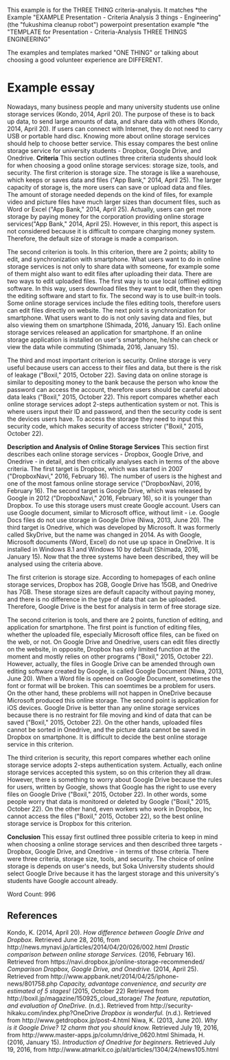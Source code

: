 This example is for the THREE THING criteria-analysis. 
It matches 
*the Example "EXAMPLE Presentation - Criteria Analysis 3 things - Engineering" (the "fukushima cleanup robot") powerpoint presentation example
*the "TEMPLATE for Presentation - Criteria-Analysis THREE THINGS ENGINEERING" 

The examples and templates marked "ONE THING" or talking about choosing a good volunteer experience are DIFFERENT. 

# Example essay
<example>
Nowadays, many business people and many university students use online storage services (Kondo, 2014, April 20). The purpose of these is to back up data, to send large amounts of data, and share data with others (Kondo, 2014, April 20). If users can connect with Internet, they do not need to carry USB or portable hard disc. Knowing more about online storage services should help to choose better service. This essay compares the best online storage service for university students - Dropbox, Google Drive, and Onedrive.
<strong>Criteria</strong>
This section outlines three criteria students should look for when choosing a good online storage services: storage size, tools, and security. The first criterion is storage size. The storage is like a warehouse, which keeps or saves data and files ("App Bank," 2014, April 25). The larger capacity of storage is, the more users can save or upload data and files. The amount of storage needed depends on the kind of files, for example video and picture files have much larger sizes than document files, such as Word or Excel ("App Bank," 2014, April 25). Actually, users can get more storage by paying money for the corporation providing online storage services("App Bank," 2014, April 25). However, in this report, this aspect is not considered because it is difficult to compare charging money system. Therefore, the default size of storage is made a comparison.

The second criterion is tools. In this criterion, there are 2 points; ability to edit, and synchronization with smartphone. What users want to do in online storage services is not only to share data with someone, for example some of them might also want to edit files after uploading their data. There are two ways to edit uploaded files. The first way is to use local (offline) editing software. In this way, users download files they want to edit, then they open the editing software and start to fix. The second way is to use built-in tools. Some online storage services include the files editing tools, therefore users can edit files directly on website. The next point is synchronization for smartphone. What users want to do is not only saving data and files, but also viewing them on smartphone (Shimada, 2016, January 15). Each online storage services released an application for smartphone. If an online storage application is installed on user's smartphone, he/she can check or view the data while commuting (Shimada, 2016, January 15). 

The third and most important criterion is security. Online storage is very useful because users can access to their files and data, but there is the risk of leakage ("Boxil," 2015, October 22). Saving data on online storage is similar to depositing money to the bank because the person who know the password can access the account, therefore users should be careful about data leaks ("Boxil," 2015, October 22). This report compares whether each online storage services adopt 2-steps authentication system or not. This is where users input their ID and password, and then the security code is sent the devices users have. To access the storage they need to input this security code, which makes security of access stricter ("Boxil," 2015, October 22).

<strong>Description and Analysis of Online Storage Services</strong>
This section first describes each online storage services - Dropbox, Google Drive, and Onedrive - in detail, and then critically analyses each in terms of the above criteria. The first target is Dropbox, which was started in 2007 ("DropboxNavi," 2016, February 16). The number of users is the highest and one of the most famous online storage service ("DropboxNavi, 2016, February 16). The second target is Google Drive, which was released by Google in 2012 ("DropboxNavi," 2016, February 16), so it is younger than Dropbox. To use this storage users must create Google account. Users can use Google document, similar to Microsoft office, without limit - i.e. Google Docs files do not use storage in Google Drive (Niwa, 2013, June 20). The third target is Onedrive, which was developed by Microsoft. It was formerly called SkyDrive, but the name was changed in 2014. As with Google, Microsoft documents (Word, Excel) do not use up space in OneDrive. It is installed in Windows 8.1 and Windows 10 by default (Shimada, 2016, January 15). Now that the three systems have been described, they will be analysed using the criteria above. 

The first criterion is storage size. According to homepages of each online storage services, Dropbox has 2GB, Google Drive has 15GB, and Onedrive has 7GB. These storage sizes are default capacity without paying money, and there is no difference in the type of data that can be uploaded. Therefore, Google Drive is the best for analysis in term of free storage size.

The second criterion is tools, and there are 2 points, function of editing, and application for smartphone. The first point is function of editing files, whether the uploaded file, especially Microsoft office files, can be fixed on the web, or not. On Google Drive and Onedrive, users can edit files directly on the website, in opposite, Dropbox has only limited function at the moment and mostly relies on other programs ("Boxil," 2015, October 22). However, actually, the files in Google Drive can be amended through own editing software created by Google, is called Google Document (Niwa, 2013, June 20). When a Word file is opened on Google Document, sometimes the font or format will be broken. This can soemtimes be a problem for users. On the other hand, these problems will not happen in OneDrive because Microsoft produced this online storage. The second point is application for iOS devices. Google Drive is better than any online storage services because there is no restraint for file moving and kind of data that can be saved ("Boxil," 2015, October 22). On the other hands, uploaded files cannot be sorted in Onedrive, and the picture data cannot be saved in Dropbox on smartphone. It is difficult to decide the best online storage service in this criterion.

The third criterion is security, this report compares whether each online storage service adopts 2-steps authentication system. Actually, each online storage services accepted this system, so on this criterion they all draw. However, there is something to worry about Google Drive because the rules for users, written by Google, shows that Google has the right to use every files on Google Drive ("Boxil," 2015, October 22). In other words, some people worry that data is monitored or deleted by Google ("Boxil," 2015, October 22). On the other hand, even workers who work in Dropbox, Inc cannot access the files ("Boxil," 2015, October 22), so the best online storage service is Dropbox for this criterion.

<strong>Conclusion</strong>
This essay first outlined three possible criteria to keep in mind when choosing a online storage services and then described three targets -  Dropbox, Google Drive, and Onedrive - in terms of those criteria. There were three criteria, storage size, tools, and security. The choice of online storage is depends on user's needs, but Soka University students should select Google Drive because it has the largest storage and this university's students have Google account already. 

Word Count: 996
</example>

## References
<ref>
Kondo, K. (2014, April 20). <em>How difference between Google Drive and Dropbox.</em> Retrieved June 28, 2016, from http://news.mynavi.jp/articles/2014/04/20/026/002.html
<em>Drastic comparison between online storage Services.</em> (2016, February 16). Retrieved from https://navi.dropbox.jp/online-storage-recommended/
<em>Comparison Dropbox, Google Drive, and Onedrive.</em> (2014, April 25). Retrieved from http://www.appbank.net/2014/04/25/iphone-news/801758.php
<em>Capacity, advantage convenience, and security are estimated of 5 stages!</em> (2015, October 22) Retrieved from http://boxil.jp/magazine/150925_cloud_storage/
<em>The feature, reputation, and evaluation of OneDrive.</em> (n.d.). Retrieved from http://security-hikaku.com/index.php?OneDrive
<em>Dropbox is wonderful.</em> (n.d.). Retrieved from http://www.getdropbox.jp/post-4.html
Niwa, K. (2013, June 20). <em>Why is it Google Drive? 12 charm that you should know.</em>  Retrieved July 19, 2016, from http://www.master-apps.jp/column/drive_0620.html
Shimada, H. (2016, January 15). <em>Introduction of Onedrive for beginners.</em> Retrieved July 19, 2016, from http://www.atmarkit.co.jp/ait/articles/1304/24/news105.html
</ref>
